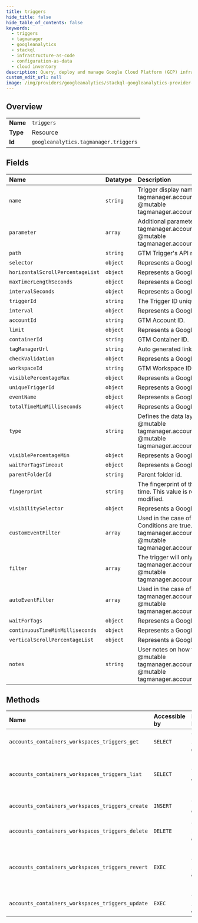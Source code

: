 ```yaml
---
title: triggers
hide_title: false
hide_table_of_contents: false
keywords:
  - triggers
  - tagmanager
  - googleanalytics    
  - stackql
  - infrastructure-as-code
  - configuration-as-data
  - cloud inventory
description: Query, deploy and manage Google Cloud Platform (GCP) infrastructure and resources using SQL
custom_edit_url: null
image: /img/providers/googleanalytics/stackql-googleanalytics-provider-featured-image.png
---
```

  
    

## Overview
<table><tbody>
<tr><td><b>Name</b></td><td><code>triggers</code></td></tr>
<tr><td><b>Type</b></td><td>Resource</td></tr>
<tr><td><b>Id</b></td><td><code>googleanalytics.tagmanager.triggers</code></td></tr>
</tbody></table>

## Fields
| Name | Datatype | Description |
|:-----|:---------|:------------|
| `name` | `string` | Trigger display name. @mutable tagmanager.accounts.containers.workspaces.triggers.create @mutable tagmanager.accounts.containers.workspaces.triggers.update |
| `parameter` | `array` | Additional parameters. @mutable tagmanager.accounts.containers.workspaces.triggers.create @mutable tagmanager.accounts.containers.workspaces.triggers.update |
| `path` | `string` | GTM Trigger's API relative path. |
| `selector` | `object` | Represents a Google Tag Manager Parameter. |
| `horizontalScrollPercentageList` | `object` | Represents a Google Tag Manager Parameter. |
| `maxTimerLengthSeconds` | `object` | Represents a Google Tag Manager Parameter. |
| `intervalSeconds` | `object` | Represents a Google Tag Manager Parameter. |
| `triggerId` | `string` | The Trigger ID uniquely identifies the GTM Trigger. |
| `interval` | `object` | Represents a Google Tag Manager Parameter. |
| `accountId` | `string` | GTM Account ID. |
| `limit` | `object` | Represents a Google Tag Manager Parameter. |
| `containerId` | `string` | GTM Container ID. |
| `tagManagerUrl` | `string` | Auto generated link to the tag manager UI |
| `checkValidation` | `object` | Represents a Google Tag Manager Parameter. |
| `workspaceId` | `string` | GTM Workspace ID. |
| `visiblePercentageMax` | `object` | Represents a Google Tag Manager Parameter. |
| `uniqueTriggerId` | `object` | Represents a Google Tag Manager Parameter. |
| `eventName` | `object` | Represents a Google Tag Manager Parameter. |
| `totalTimeMinMilliseconds` | `object` | Represents a Google Tag Manager Parameter. |
| `type` | `string` | Defines the data layer event that causes this trigger. @mutable tagmanager.accounts.containers.workspaces.triggers.create @mutable tagmanager.accounts.containers.workspaces.triggers.update |
| `visiblePercentageMin` | `object` | Represents a Google Tag Manager Parameter. |
| `waitForTagsTimeout` | `object` | Represents a Google Tag Manager Parameter. |
| `parentFolderId` | `string` | Parent folder id. |
| `fingerprint` | `string` | The fingerprint of the GTM Trigger as computed at storage time. This value is recomputed whenever the trigger is modified. |
| `visibilitySelector` | `object` | Represents a Google Tag Manager Parameter. |
| `customEventFilter` | `array` | Used in the case of custom event, which is fired iff all Conditions are true. @mutable tagmanager.accounts.containers.workspaces.triggers.create @mutable tagmanager.accounts.containers.workspaces.triggers.update |
| `filter` | `array` | The trigger will only fire iff all Conditions are true. @mutable tagmanager.accounts.containers.workspaces.triggers.create @mutable tagmanager.accounts.containers.workspaces.triggers.update |
| `autoEventFilter` | `array` | Used in the case of auto event tracking. @mutable tagmanager.accounts.containers.workspaces.triggers.create @mutable tagmanager.accounts.containers.workspaces.triggers.update |
| `waitForTags` | `object` | Represents a Google Tag Manager Parameter. |
| `continuousTimeMinMilliseconds` | `object` | Represents a Google Tag Manager Parameter. |
| `verticalScrollPercentageList` | `object` | Represents a Google Tag Manager Parameter. |
| `notes` | `string` | User notes on how to apply this trigger in the container. @mutable tagmanager.accounts.containers.workspaces.triggers.create @mutable tagmanager.accounts.containers.workspaces.triggers.update |
## Methods
| Name | Accessible by | Required Params | Description |
|:-----|:--------------|:----------------|:------------|
| `accounts_containers_workspaces_triggers_get` | `SELECT` | `accountsId, containersId, triggersId, workspacesId` | Gets a GTM Trigger. |
| `accounts_containers_workspaces_triggers_list` | `SELECT` | `accountsId, containersId, workspacesId` | Lists all GTM Triggers of a Container. |
| `accounts_containers_workspaces_triggers_create` | `INSERT` | `accountsId, containersId, workspacesId` | Creates a GTM Trigger. |
| `accounts_containers_workspaces_triggers_delete` | `DELETE` | `accountsId, containersId, triggersId, workspacesId` | Deletes a GTM Trigger. |
| `accounts_containers_workspaces_triggers_revert` | `EXEC` | `accountsId, containersId, triggersId, workspacesId` | Reverts changes to a GTM Trigger in a GTM Workspace. |
| `accounts_containers_workspaces_triggers_update` | `EXEC` | `accountsId, containersId, triggersId, workspacesId` | Updates a GTM Trigger. |
